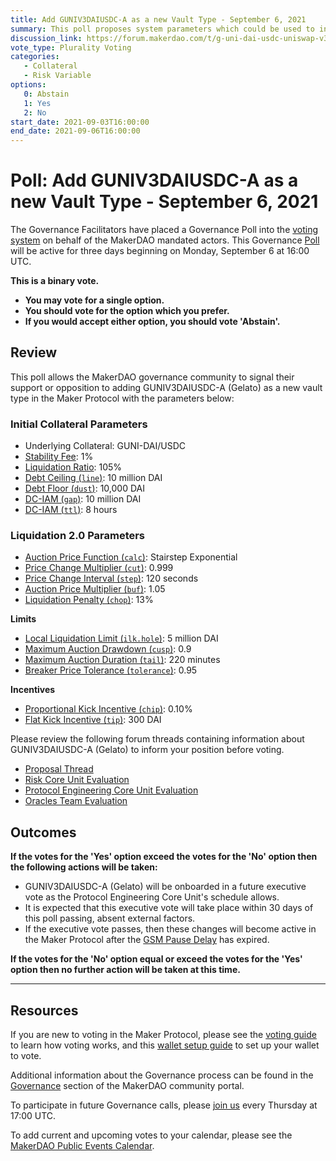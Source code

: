 ```yaml
---
title: Add GUNIV3DAIUSDC-A as a new Vault Type - September 6, 2021
summary: This poll proposes system parameters which could be used to initialize GUNI-DAI-USDC as a new vault type.
discussion_link: https://forum.makerdao.com/t/g-uni-dai-usdc-uniswap-v3-lp-erc20-collateral-onboarding-application/9026
vote_type: Plurality Voting
categories:
   - Collateral
   - Risk Variable
options:
   0: Abstain
   1: Yes
   2: No
start_date: 2021-09-03T16:00:00
end_date: 2021-09-06T16:00:00
---
```

# Poll: Add GUNIV3DAIUSDC-A as a new Vault Type - September 6, 2021

The Governance Facilitators have placed a Governance Poll into the [voting system](https://vote.makerdao.com/polling) on behalf of the MakerDAO mandated actors. This Governance [Poll](https://community-development.makerdao.com/en/learn/governance/on-chain-gov) will be active for three days beginning on Monday, September 6 at 16:00 UTC.

**This is a binary vote.** 
- **You may vote for a single option.** 
- **You should vote for the option which you prefer.**
- **If you would accept either option, you should vote 'Abstain'.**

## Review

This poll allows the MakerDAO governance community to signal their support or opposition to adding GUNIV3DAIUSDC-A (Gelato) as a new vault type in the Maker Protocol with the parameters below:

### Initial Collateral Parameters

* Underlying Collateral: GUNI-DAI/USDC
* [Stability Fee](https://community-development.makerdao.com/en/learn/governance/param-stability-fee): 1%
* [Liquidation Ratio](https://community-development.makerdao.com/en/learn/governance/param-liquidation-ratio): 105%
* [Debt Ceiling (`line`)](https://community-development.makerdao.com/en/learn/governance/param-debt-ceiling): 10 million DAI
* [Debt Floor (`dust`)](https://community-development.makerdao.com/en/learn/governance/param-debt-floor): 10,000 DAI
* [DC-IAM (`gap`)](https://makerdao.world/en/learn/governance/module-dciam): 10 million DAI
* [DC-IAM (`ttl`)](https://makerdao.world/en/learn/governance/module-dciam): 8 hours


### Liquidation 2.0 Parameters

* [Auction Price Function (`calc`)](https://community-development.makerdao.com/en/learn/governance/param-auction-price-function): Stairstep Exponential
* [Price Change Multiplier (`cut`)](https://community-development.makerdao.com/en/learn/governance/param-auction-price-function): 0.999
* [Price Change Interval (`step`)](https://community-development.makerdao.com/en/learn/governance/param-auction-price-function): 120 seconds
* [Auction Price Multiplier (`buf`)](https://community-development.makerdao.com/en/learn/governance/param-auction-price-multiplier): 1.05
* [Liquidation Penalty (`chop`)](https://community-development.makerdao.com/en/learn/governance/param-liquidation-penalty): 13%

**Limits**

* [Local Liquidation Limit (`ilk.hole`)](https://community-development.makerdao.com/en/learn/governance/param-local-liquidation-limit): 5 million DAI
* [Maximum Auction Drawdown (`cusp`)](https://community-development.makerdao.com/en/learn/governance/param-max-auction-drawdown): 0.9
* [Maximum Auction Duration (`tail`)](https://community-development.makerdao.com/en/learn/governance/param-max-auction-duration): 220 minutes
* [Breaker Price Tolerance (`tolerance`)](https://community-development.makerdao.com/en/learn/governance/param-breaker-price-tolerance): 0.95

**Incentives**

* [Proportional Kick Incentive (`chip`)](https://community-development.makerdao.com/en/learn/governance/param-proportional-kick-incentive): 0.10%
* [Flat Kick Incentive (`tip`)](https://community-development.makerdao.com/en/learn/governance/param-flat-kick-incentive): 300 DAI

Please review the following forum threads containing information about GUNIV3DAIUSDC-A (Gelato) to inform your position before voting.
* [Proposal Thread](https://forum.makerdao.com/t/g-uni-dai-usdc-uniswap-v3-lp-erc20-collateral-onboarding-application/9026)
* [Risk Core Unit Evaluation](https://forum.makerdao.com/t/g-uni-dai-usdc-collateral-onboarding-risk-evaluation/9719)
* [Protocol Engineering Core Unit Evaluation](https://forum.makerdao.com/t/guni-dai-usdc-erc20-token-smart-contract-technical-assessment/9139)
* [Oracles Team Evaluation]($oracles_link)

## Outcomes

**If the votes for the 'Yes' option exceed the votes for the 'No' option then the following actions will be taken:**
* GUNIV3DAIUSDC-A (Gelato) will be onboarded in a future executive vote as the Protocol Engineering Core Unit's schedule allows. 
* It is expected that this executive vote will take place within 30 days of this poll passing, absent external factors.
* If the executive vote passes, then these changes will become active in the Maker Protocol after the [GSM Pause Delay](https://community-development.makerdao.com/en/learn/governance/param-gsm-pause-delay) has expired.

**If the votes for the 'No' option equal or exceed the votes for the 'Yes' option then no further action will be taken at this time.**

---

## Resources

If you are new to voting in the Maker Protocol, please see the [voting guide](https://community-development.makerdao.com/en/learn/governance/how-voting-works/) to learn how voting works, and this [wallet setup guide](https://community-development.makerdao.com/en/learn/governance/voting-setup/) to set up your wallet to vote.

Additional information about the Governance process can be found in the [Governance](https://community-development.makerdao.com/en/learn/governance) section of the MakerDAO community portal.

To participate in future Governance calls, please [join us](https://github.com/makerdao/community/tree/master/governance/governance-and-risk-meetings) every Thursday at 17:00 UTC.

To add current and upcoming votes to your calendar, please see the [MakerDAO Public Events Calendar](https://calendar.google.com/calendar/embed?src=makerdao.com_3efhm2ghipksegl009ktniomdk%40group.calendar.google.com&ctz=UTC&mode=week&showCalendars=0&showPrint=0).
